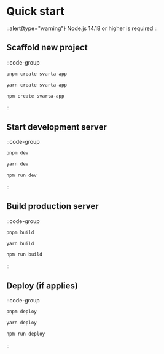 # Quick start

::alert{type="warning"}
Node.js 14.18 or higher is required
::

## Scaffold new project

::code-group
  ```bash [pnpm]
  pnpm create svarta-app
  ```
  ```bash [yarn]
  yarn create svarta-app
  ```
  ```bash [npm]
  npm create svarta-app
  ```
::

## Start development server

::code-group
  ```bash [pnpm]
  pnpm dev
  ```
  ```bash [yarn]
  yarn dev
  ```
  ```bash [npm]
  npm run dev
  ```
::

## Build production server

::code-group
  ```bash [pnpm]
  pnpm build
  ```
  ```bash [yarn]
  yarn build
  ```
  ```bash [npm]
  npm run build
  ```
::

## Deploy (if applies)

::code-group
  ```bash [pnpm]
  pnpm deploy
  ```
  ```bash [yarn]
  yarn deploy
  ```
  ```bash [npm]
  npm run deploy
  ```
::
